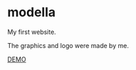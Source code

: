 # modella

My first website.

The graphics and logo were made by me.

[DEMO](https://hubertsuprunowicz.github.io/modella/)
